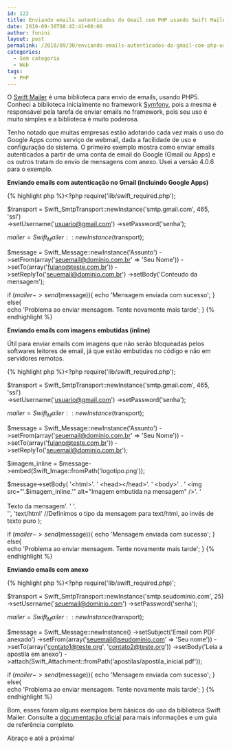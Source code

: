 ```yaml
---
id: 122
title: Enviando emails autenticados do Gmail com PHP usando Swift Mailer
date: 2010-09-30T08:42:41+00:00
author: fonini
layout: post
permalink: /2010/09/30/enviando-emails-autenticados-do-gmail-com-php-usando-swift-mailer/
categories:
  - Sem categoria
  - Web
tags:
  - PHP
---
```

O <a href="http://www.swiftmailer.org" rel="externo nofollow">Swift Mailer</a> é uma biblioteca para envio de emails, usando PHP5. Conheci a biblioteca inicialmente no framework <a href="http://www.symfony-project.org" rel="externo nofollow">Symfony</a>, pois a mesma é responsável pela tarefa de enviar emails no framework, pois seu uso é muito simples e a biblioteca é muito poderosa.

Tenho notado que muitas empresas estão adotando cada vez mais o uso do Google Apps como serviço de webmail, dada a facilidade de uso e configuração do sistema. O primeiro exemplo mostra como enviar emails autenticados a partir de uma conta de email do Google (Gmail ou Apps) e os outros tratam do envio de mensagens com anexo. Usei a versão 4.0.6 para o exemplo.

**Enviando emails com autenticação no Gmail (incluindo Google Apps)**

{% highlight php %}<?php
require('lib/swift_required.php');

$transport = Swift_SmtpTransport::newInstance('smtp.gmail.com', 465, 'ssl')	  
->setUsername('usuario@gmail.com')
->setPassword('senha');

$mailer = Swift_Mailer::newInstance($transport);

$message = Swift_Message::newInstance('Assunto')
->setFrom(array('seuemail@dominio.com.br' => 'Seu Nome'))
->setTo(array('fulano@teste.com.br'))
->setReplyTo('seuemail@dominio.com.br')
->setBody('Conteudo da mensagem');

if ($mailer->send($message)){
	echo 'Mensagem enviada com sucesso';
}
else{	  
	echo 'Problema ao enviar mensagem. Tente novamente mais tarde';
}
{% endhighlight %}

**Enviando emails com imagens embutidas (inline)**

Útil para enviar emails com imagens que não serão bloqueadas pelos softwares leitores de email, já que estão embutidas no código e não em servidores remotos.

{% highlight php %}<?php
require('lib/swift_required.php');

$transport = Swift_SmtpTransport::newInstance('smtp.gmail.com', 465, 'ssl')	  
->setUsername('usuario@gmail.com')
->setPassword('senha');

$mailer = Swift_Mailer::newInstance($transport);

$message = Swift_Message::newInstance('Assunto')
->setFrom(array('seuemail@dominio.com.br' => 'Seu Nome'))
->setTo(array('fulano@teste.com.br'))
->setReplyTo('seuemail@dominio.com.br');

$imagem_inline = $message->embed(Swift_Image::fromPath('logotipo.png'));

$message->setBody(
	'<html>'.  
	' <head></head>'.
	' <body>' .
	' <img src="'.$imagem_inline.'" alt="Imagem embutida na mensagem" />'.
	' <br /><br />Texto da mensagem'.
	' </body>'.  
	'</html>',
	'text/html' //Definimos o tipo da mensagem para text/html, ao invés de texto puro
);

if ($mailer->send($message)){
	echo 'Mensagem enviada com sucesso';
}
else{	  
	echo 'Problema ao enviar mensagem. Tente novamente mais tarde';
}
{% endhighlight %}

**Enviando emails com anexo**

{% highlight php %}<?php
require('lib/swift_required.php)';

$transport = Swift_SmtpTransport::newInstance('smtp.seudominio.com', 25)	  
->setUsername('seuemail@dominio.com')
->setPassword('senha');

$mailer = Swift_Mailer::newInstance($transport);

$message = Swift_Message::newInstance()
->setSubject('Email com PDF anexado')
->setFrom(array('seuemail@seudominio.com' => 'Seu nome'))
->setTo(array('contato1@teste.org', 'contato2@teste.org'))
->setBody('Leia a apostila em anexo')
->attach(Swift_Attachment::fromPath('apostilas/apostila_inicial.pdf'));

if ($mailer->send($message)){
	echo 'Mensagem enviada com sucesso';
}
else{	  
	echo 'Problema ao enviar mensagem. Tente novamente mais tarde';
}
{% endhighlight %}

Bom, esses foram alguns exemplos bem básicos do uso da biblioteca Swift Mailer. Consulte a <a href="http://swiftmailer.org/docs/introduction" rel="externo nofollow">documentação oficial</a> para mais informações e um guia de referência completo.

Abraço e até a próxima!